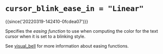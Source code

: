# `cursor_blink_ease_in = "Linear"`

{{since('20220319-142410-0fcdea07')}}

Specifies the *easing function* to use when computing the color
for the text cursor when it is set to a blinking style.

See [visual_bell](visual_bell.md) for more information about
easing functions.


